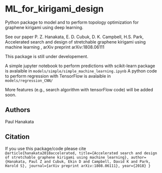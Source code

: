 # ML_for_kirigami_design
Python package to model and to perform topology optimization for graphene kirigami using deep learning.

See our paper 
P. Z. Hanakata, E. D. Cubuk, D. K. Campbell, H.S. Park, Accelerated search and design of stretchable graphene kirigami using machine learning
, arXiv preprint arXiv:1808.06111


This package is still under developement. 

A simple jupyter notebook to perform predictions with scikit-learn package is avalaible in `models/simple/simple_machine_learning.ipynb`
A python code to perform regression with TensorFlow is avalaible in `models/regression_CNN/`


More features (e.g., search algorithm with tensorFlow code) will be added soon.

## Authors
Paul Hanakata

## Citation

If you use this package/code please cite 
`@article{hanakata2018accelerated,
  title={Accelerated search and design of stretchable graphene kirigami using machine learning},
  author={Hanakata, Paul Z and Cubuk, Ekin D and Campbell, David K and Park, Harold S},
  journal={arXiv preprint arXiv:1808.06111},
  year={2018}
}`
